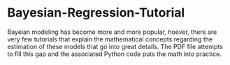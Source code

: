 # Bayesian-Regression-Tutorial

Bayeian modeling has become more and more popular, hoever, there are very few tutorials that explain the mathematical concepts regarding the estimation of these models that go into great details. The PDF file attempts to fill this gap and the associated Python code puts the math into practice.
